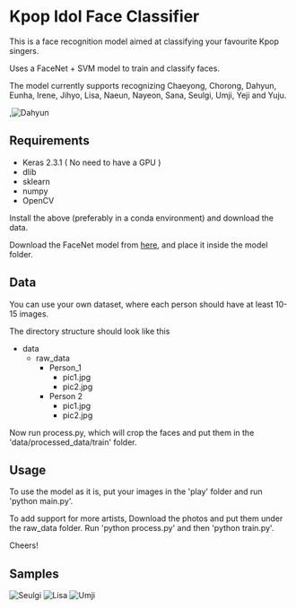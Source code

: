 # Kpop Idol Face Classifier

This is a face recognition model aimed at classifying your favourite Kpop singers.

Uses a FaceNet + SVM model to train and classify faces.

The model currently supports recognizing Chaeyong, Chorong, Dahyun, Eunha, Irene, Jihyo, Lisa, Naeun, Nayeon, Sana, Seulgi, Umji, Yeji and Yuju.

,![Dahyun](samples/dahyun.png)

## Requirements

- Keras 2.3.1 ( No need to have a GPU )
- dlib
- sklearn
- numpy
- OpenCV

Install the above (preferably in a conda environment) and download the data.

Download the FaceNet model from [here](https://drive.google.com/drive/folders/1pwQ3H4aJ8a6yyJHZkTwtjcL4wYWQb7bn), and place it inside the model folder.

## Data

You can use your own dataset, where each person should have at least 10-15 images.

The directory structure should look like this

- data
    - raw_data
        - Person_1
            - pic1.jpg
            - pic2.jpg
        - Person 2
            - pic1.jpg
            - pic2.jpg

Now run process.py, which will crop the faces and put them in the 'data/processed_data/train' folder.

## Usage
To use the model as it is, put your images in the 'play' folder and run 'python main.py'.

To add support for more artists, 
Download the photos and put them under the raw_data folder. Run 'python process.py' and then 'python train.py'.

Cheers!

## Samples

![Seulgi](samples/seulgi.png)
![Lisa](samples/lisa.png)
![Umji](samples/umji.png)
